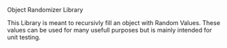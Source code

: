 Object Randomizer Library

This Library is meant to recursivly fill an object with
Random Values. These values can be used for many usefull
purposes but is mainly intended for unit testing. 